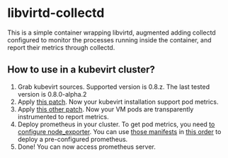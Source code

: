 # libvirtd-collectd

This is a simple container wrapping libvirtd, augmented adding collectd configured
to monitor the processes running inside the container, and report their metrics
through collectd.

## How to use in a kubevirt cluster?

1. Grab kubevirt sources. Supported version is 0.8.z. The last tested version is 0.8.0-alpha.2
2. Apply [this patch](https://github.com/fromanirh/kubevirt/commit/3292207e65294bbd630a9be138c69cf2ee2cf37b). Now your kubevirt installation support pod metrics.
3. Apply [this other patch](https://github.com/fromanirh/kubevirt/commit/007112d9ef3a2fdd654221cc2666d3edbdbb01fc). Now your VM pods are transparently instrumented to report metrics.
4. Deploy prometheus in your cluster. To get pod metrics, you need [to configure node\_exporter](https://github.com/fromanirh/libvirt-collectd/blob/master/manifests/node-exporter-daemonset.yaml).
   You can use [those manifests](https://github.com/fromanirh/libvirt-collectd/tree/master/manifests) in [this order](https://github.com/fromanirh/libvirt-collectd/blob/master/apply.sh) to deploy a pre-configured prometheus.
5. Done! You can now access prometheus server.

